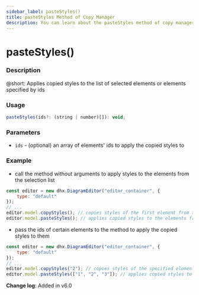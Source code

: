 ```yaml
---
sidebar_label: pasteStyles()
title: pasteStyles Method of Copy Manager
description: You can learn about the pasteStyles method of copy manager in the documentation of the DHTMLX JavaScript Diagram library. Browse developer guides and API reference, try out code examples and live demos, and download a free 30-day evaluation version of DHTMLX Diagram.
---
```


# pasteStyles()

### Description

@short: Applies copied styles to the list of selected elements or elements specified by ids

### Usage

~~~jsx
pasteStyles(ids?: (string | number)[]): void;
~~~

### Parameters

- `ids` - (optional) an array of elements' ids to apply the copied styles to

### Example

- call the method without arguments to apply styles to the elements from the selection list

~~~jsx {5-6}
const editor = new dhx.DiagramEditor("editor_container", { 
    type: "default"
});
// ...
editor.model.copyStyles(); // copies styles of the first element from the selection list
editor.model.pasteStyles(); // applies copied styles to the elements from the selection list
~~~

- pass the ids of certain elements to the method to apply the copied styles to them

~~~jsx {5-6}
const editor = new dhx.DiagramEditor("editor_container", { 
    type: "default" 
});
// ...
editor.model.copyStyles("2"); // copies styles of the specified element
editor.model.pasteStyles(["1", "2", "3"]); // applies copied styles to the specified elements
~~~

**Change log**: Added in v6.0
